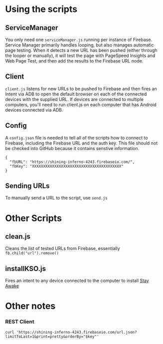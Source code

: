 
# Using the scripts

## ServiceManager

You only need one `serviceManager.js` running per instance of Firebase. 
Service Manager primarily handles looping, but also manages automatic page 
testing. When it detects a new URL has been pushed (either through the looper 
or manually), it will test the page with PageSpeed Insights and Web Page Test,
and then add the results to the Firebase URL node.

## Client

`client.js` listens for new URLs to be pushed to Firebase and then fires an
Intent via ADB to open the default browser on each of the connected devices with
the supplied URL.  If devices are connected to multiple computers, you'll need
to run client.js on each computer that has Android devices connected via ADB.

## Config

A `config.json` file is needed to tell all of the scripts how to connect to
Firebase, including the Firebase URL and the auth key. This file should not be
checked into GitHub because it contains senstive information.

```
{
  "fbURL": "https://shining-inferno-4243.firebaseio.com/",
  "fbKey": "XXXXXXXXXXXXXXXXXXXXXXXXXXXXXXXXXXXXXXXX"
}
```

## Sending URLs
To manually send a URL to the script, use `send.js`


# Other Scripts

## clean.js

Cleans the list of tested URLs from Firebase, essentially 
`fb.child("url").remove()`

## installKSO.js

Fires an intent to any device connected to the computer to install
[Stay Awake](https://play.google.com/store/apps/details?id=com.synetics.stay.alive)

# Other notes

### REST Client

`curl 'https://shining-inferno-4243.firebaseio.com/url.json?limitToLast=1&print=pretty&orderBy="$key"'`